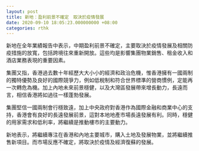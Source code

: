 ```yaml
---
layout: post
title: 新地：盈利前景不確定　取決於疫情發展
date: 2020-09-10 18:05:23.000000000 +08:00
categories: rthk
---
```


新地在全年業績報告中表示，中期盈利前景不確定，主要取決於疫情發展及相關防疫措施的放寬，包括跨境往來重新開放。這些均是影響集團物業銷售、租金收入和酒店業務表現的重要因素。

集團又指，香港過去數十年經歷大大小小的經濟和政治危機，惟香港擁有一國兩制的獨特優勢及良好的國際競爭力，例如低稅制和符合世界標準的營商慣例，定能再一次轉危為機。加上內地未來前景穩健，以及大灣區發展帶來增長動力，長遠而言，相信香港將如過往一樣蓬勃發展。

集團堅信一國兩制會行穩致遠，加上中央政府對香港作為國際金融和商業中心的支持，香港會有良好的長遠發展前景，這對本地地產市場長遠發展有利。同時，穩健的用家需求和低利率，將繼續是推動樓市的主要動力。

新地表示，將繼續專注在香港和內地主要城市，購入土地及發展物業，並將繼續推售新項目。而市場反應不確定，將取決於疫情及經濟復蘇的發展。
